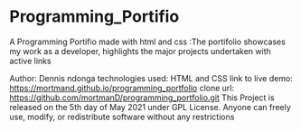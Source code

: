 # Programming_Portifio
A Programming Portifio made with html and css :The portifolio showcases my work as a developer, highlights the major projects undertaken with active links

Author: Dennis ndonga
technologies used: HTML and CSS
link to live demo: https://mortmand.github.io/programming_portfolio
clone url: https://github.com/mortmanD/programming_portfolio.git
This Project is released on the 5th day of May 2021 under GPL License. Anyone can freely use, modify, or redistribute software without any restrictions
